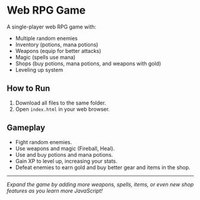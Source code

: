 # Web RPG Game

A single-player web RPG game with:
- Multiple random enemies
- Inventory (potions, mana potions)
- Weapons (equip for better attacks)
- Magic (spells use mana)
- Shops (buy potions, mana potions, and weapons with gold)
- Leveling up system

## How to Run

1. Download all files to the same folder.
2. Open `index.html` in your web browser.

## Gameplay

- Fight random enemies.
- Use weapons and magic (Fireball, Heal).
- Use and buy potions and mana potions.
- Gain XP to level up, increasing your stats.
- Defeat enemies to earn gold and buy better gear and items in the shop.

---

*Expand the game by adding more weapons, spells, items, or even new shop features as you learn more JavaScript!*